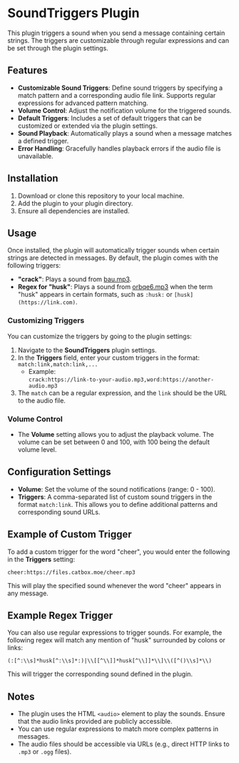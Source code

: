 # SoundTriggers Plugin

This plugin triggers a sound when you send a message containing certain strings. The triggers are customizable through regular expressions and can be set through the plugin settings.

## Features

- **Customizable Sound Triggers**: Define sound triggers by specifying a match pattern and a corresponding audio file link. Supports regular expressions for advanced pattern matching.
- **Volume Control**: Adjust the notification volume for the triggered sounds.
- **Default Triggers**: Includes a set of default triggers that can be customized or extended via the plugin settings.
- **Sound Playback**: Automatically plays a sound when a message matches a defined trigger.
- **Error Handling**: Gracefully handles playback errors if the audio file is unavailable.

## Installation

1. Download or clone this repository to your local machine.
2. Add the plugin to your plugin directory.
3. Ensure all dependencies are installed.

## Usage

Once installed, the plugin will automatically trigger sounds when certain strings are detected in messages. By default, the plugin comes with the following triggers:

- **"crack"**: Plays a sound from [bau.mp3](https://files.catbox.moe/yauk4d.ogg).
- **Regex for "husk"**: Plays a sound from [orbqe6.mp3](https://files.catbox.moe/orbqe6.mp3) when the term "husk" appears in certain formats, such as `:husk:` or `[husk](https://link.com)`.

### Customizing Triggers

You can customize the triggers by going to the plugin settings:

1. Navigate to the **SoundTriggers** plugin settings.
2. In the **Triggers** field, enter your custom triggers in the format:  
   `match:link,match:link,...`
   - Example:  
     `crack:https://link-to-your-audio.mp3,word:https://another-audio.mp3`
3. The `match` can be a regular expression, and the `link` should be the URL to the audio file.

### Volume Control

- The **Volume** setting allows you to adjust the playback volume. The volume can be set between 0 and 100, with 100 being the default volume level.

## Configuration Settings

- **Volume**: Set the volume of the sound notifications (range: 0 - 100).
- **Triggers**: A comma-separated list of custom sound triggers in the format `match:link`. This allows you to define additional patterns and corresponding sound URLs.

## Example of Custom Trigger

To add a custom trigger for the word "cheer", you would enter the following in the **Triggers** setting:
```
cheer:https://files.catbox.moe/cheer.mp3
```

This will play the specified sound whenever the word "cheer" appears in any message.

## Example Regex Trigger

You can also use regular expressions to trigger sounds. For example, the following regex will match any mention of "husk" surrounded by colons or links:

```
(:[^:\\s]*husk[^:\\s]*:)|\\[[^\\]]*husk[^\\]]*\\]\\([^()\\s]*\\)
```

This will trigger the corresponding sound defined in the plugin.

## Notes

- The plugin uses the HTML `<audio>` element to play the sounds. Ensure that the audio links provided are publicly accessible.
- You can use regular expressions to match more complex patterns in messages.
- The audio files should be accessible via URLs (e.g., direct HTTP links to `.mp3` or `.ogg` files).